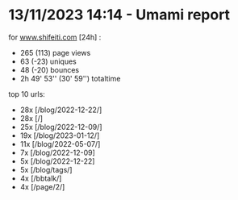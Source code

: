 # 13/11/2023 14:14 - Umami report
for www.shifeiti.com [24h] :

 - 265 (113) page views
 - 63 (-23) uniques
 - 48 (-20) bounces
 - 2h 49' 53'' (30' 59'') totaltime


top 10 urls:
 - 28x [/blog/2022-12-22/]
 - 28x [/]
 - 25x [/blog/2022-12-09/]
 - 19x [/blog/2023-01-12/]
 - 11x [/blog/2022-05-07/]
 - 7x [/blog/2022-12-09]
 - 5x [/blog/2022-12-22]
 - 5x [/blog/tags/]
 - 4x [/bbtalk/]
 - 4x [/page/2/]


